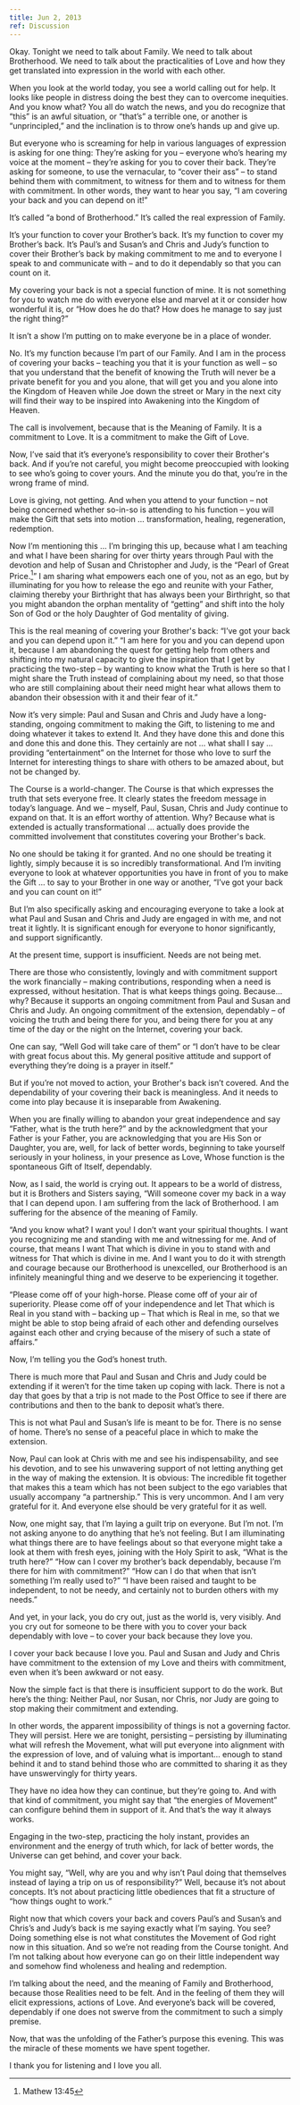 ```yaml
---
title: Jun 2, 2013
ref: Discussion
---
```


Okay. Tonight we need to talk about Family. We need to talk about
Brotherhood. We need to talk about the practicalities of Love and how
they get translated into expression in the world with each other.

When you look at the world today, you see a world calling out for help.
It looks like people in distress doing the best they can to overcome
inequities. And you know what? You all do watch the news, and you do
recognize that &ldquo;this&rdquo; is an awful situation, or
&ldquo;that&rsquo;s&rdquo; a terrible one, or another is
&ldquo;unprincipled,&rdquo; and the inclination is to throw one&rsquo;s
hands up and give up.

But everyone who is screaming for help in various languages of
expression is asking for one thing: They&rsquo;re asking for you &ndash;
everyone who&rsquo;s hearing my voice at the moment &ndash;
they&rsquo;re asking for you to cover their back. They&rsquo;re asking
for someone, to use the vernacular, to &ldquo;cover their ass&rdquo;
&ndash; to stand behind them with commitment, to witness for them and to
witness for them with commitment. In other words, they want to hear you
say, &ldquo;I am covering your back and you can depend on it!&rdquo;

It&rsquo;s called &ldquo;a bond of Brotherhood.&rdquo; It&rsquo;s called
the real expression of Family.

It&rsquo;s your function to cover your Brother&rsquo;s back. It&rsquo;s
my function to cover my Brother&rsquo;s back. It&rsquo;s Paul&rsquo;s
and Susan&rsquo;s and Chris and Judy&rsquo;s function to cover their
Brother&rsquo;s back by making commitment to me and to everyone I speak
to and communicate with &ndash; and to do it dependably so that you can
count on it.

My covering your back is not a special function of mine. It is not
something for you to watch me do with everyone else and marvel at it or
consider how wonderful it is, or &ldquo;How does he do that? How does he
manage to say just the right thing?&rdquo;

It isn&rsquo;t a show I&rsquo;m putting on to make everyone be in a
place of wonder.

No. It&rsquo;s my function because I&rsquo;m part of our Family. And I
am in the process of covering your backs &ndash; teaching you that it is
your function as well &ndash; so that you understand that the benefit of
knowing the Truth will never be a private benefit for you and you alone,
that will get you and you alone into the Kingdom of Heaven while Joe
down the street or Mary in the next city will find their way to be
inspired into Awakening into the Kingdom of Heaven.

The call is involvement, because that is the Meaning of Family. It is a
commitment to Love. It is a commitment to make the Gift of Love.

Now, I&rsquo;ve said that it&rsquo;s everyone&rsquo;s responsibility to
cover their Brother's back. And if you&rsquo;re not careful, you might
become preoccupied with looking to see who&rsquo;s going to cover yours.
And the minute you do that, you&rsquo;re in the wrong frame of mind.

Love is giving, not getting. And when you attend to your function
&ndash; not being concerned whether so-in-so is attending to his
function &ndash; you will make the Gift that sets into motion &hellip;
transformation, healing, regeneration, redemption.

Now I&rsquo;m mentioning this &hellip; I&rsquo;m bringing this up,
because what I am teaching and what I have been sharing for over thirty
years through Paul with the devotion and help of Susan and Christopher
and Judy, is the &ldquo;Pearl of Great Price.[^1]&rdquo; I am sharing what
empowers each one of you, not as an ego, but by illuminating for you how
to release the ego and reunite with your Father, claiming thereby your
Birthright that has always been your Birthright, so that you might
abandon the orphan mentality of &ldquo;getting&rdquo; and shift into the
holy Son of God or the holy Daughter of God mentality of giving.

This is the real meaning of covering your Brother's back:
&ldquo;I&rsquo;ve got your back and you can depend upon it.&rdquo;
&ldquo;I am here for you and you can depend upon it, because I am
abandoning the quest for getting help from others and shifting into my
natural capacity to give the inspiration that I get by practicing the
two-step &ndash; by wanting to know what the Truth is here so that I
might share the Truth instead of complaining about my need, so that
those who are still complaining about their need might hear what allows
them to abandon their obsession with it and their fear of it.&rdquo;

Now it&rsquo;s very simple: Paul and Susan and Chris and Judy have a
long-standing, ongoing commitment to making the Gift, to listening to me
and doing whatever it takes to extend It. And they have done this and
done this and done this and done this. They certainly are not &hellip;
what shall I say &hellip; providing &ldquo;entertainment&rdquo; on the
Internet for those who love to surf the Internet for interesting things
to share with others to be amazed about, but not be changed by.

The Course is a world-changer. The Course is that which expresses the
truth that sets everyone free. It clearly states the freedom message in
today&rsquo;s language. And we &ndash; myself, Paul, Susan, Chris and
Judy continue to expand on that. It is an effort worthy of attention.
Why? Because what is extended is actually transformational &hellip;
actually does provide the committed involvement that constitutes
covering your Brother's back.

No one should be taking it for granted. And no one should be treating it
lightly, simply because it is so incredibly transformational. And
I&rsquo;m inviting everyone to look at whatever opportunities you have
in front of you to make the Gift &hellip; to say to your Brother in one
way or another, &ldquo;I&rsquo;ve got your back and you can count on
it!&rdquo;

But I&rsquo;m also specifically asking and encouraging everyone to take
a look at what Paul and Susan and Chris and Judy are engaged in with me,
and not treat it lightly. It is significant enough for everyone to honor
significantly, and support significantly.

At the present time, support is insufficient. Needs are not being met.

There are those who consistently, lovingly and with commitment support
the work financially &ndash; making contributions, responding when a
need is expressed, without hesitation. That is what keeps things going.
Because&hellip; why? Because it supports an ongoing commitment from Paul
and Susan and Chris and Judy. An ongoing commitment of the extension,
dependably &ndash; of voicing the truth and being there for you, and
being there for you at any time of the day or the night on the Internet,
covering your back.

One can say, &ldquo;Well God will take care of them&rdquo; or &ldquo;I
don&rsquo;t have to be clear with great focus about this. My general
positive attitude and support of everything they&rsquo;re doing is a
prayer in itself.&rdquo;

But if you&rsquo;re not moved to action, your Brother's back isn&rsquo;t
covered. And the dependability of your covering their back is
meaningless. And it needs to come into play because it is inseparable
from Awakening.

When you are finally willing to abandon your great independence and say
&ldquo;Father, what is the truth here?&rdquo; and by the acknowledgment
that your Father is your Father, you are acknowledging that you are His
Son or Daughter, you are, well, for lack of better words, beginning to
take yourself seriously in your holiness, in your presence as Love,
Whose function is the spontaneous Gift of Itself, dependably.

Now, as I said, the world is crying out. It appears to be a world of
distress, but it is Brothers and Sisters saying, &ldquo;Will someone
cover my back in a way that I can depend upon. I am suffering from the
lack of Brotherhood. I am suffering for the absence of the meaning of
Family.

&ldquo;And you know what? I want you! I don&rsquo;t want your spiritual
thoughts. I want you recognizing me and standing with me and witnessing
for me. And of course, that means I want That which is divine in you to
stand with and witness for That which is divine in me. And I want you to
do it with strength and courage because our Brotherhood is unexcelled,
our Brotherhood is an infinitely meaningful thing and we deserve to be
experiencing it together.

&ldquo;Please come off of your high-horse. Please come off of your air
of superiority. Please come off of your independence and let That which
is Real in you stand with &ndash; backing up &ndash; That which is Real
in me, so that we might be able to stop being afraid of each other and
defending ourselves against each other and crying because of the misery
of such a state of affairs.&rdquo;

Now, I&rsquo;m telling you the God&rsquo;s honest truth.

There is much more that Paul and Susan and Chris and Judy could be
extending if it weren&rsquo;t for the time taken up coping with lack.
There is not a day that goes by that a trip is not made to the Post
Office to see if there are contributions and then to the bank to deposit
what&rsquo;s there.

This is not what Paul and Susan&rsquo;s life is meant to be for. There
is no sense of home. There&rsquo;s no sense of a peaceful place in which
to make the extension.

Now, Paul can look at Chris with me and see his indispensability, and
see his devotion, and to see his unwavering support of not letting
anything get in the way of making the extension. It is obvious: The
incredible fit together that makes this a team which has not been
subject to the ego variables that usually accompany &ldquo;a
partnership.&rdquo; This is very uncommon. And I am very grateful for
it. And everyone else should be very grateful for it as well.

Now, one might say, that I&rsquo;m laying a guilt trip on everyone. But
I&rsquo;m not. I&rsquo;m not asking anyone to do anything that
he&rsquo;s not feeling. But I am illuminating what things there are to
have feelings about so that everyone might take a look at them with
fresh eyes, joining with the Holy Spirit to ask, &ldquo;What is the
truth here?&rdquo; &ldquo;How can I cover my brother&rsquo;s back
dependably, because I&rsquo;m there for him with commitment?&rdquo;
&ldquo;How can I do that when that isn&rsquo;t something I&rsquo;m
really used to?&rdquo; &ldquo;I have been raised and taught to be
independent, to not be needy, and certainly not to burden others with my
needs.&rdquo;

And yet, in your lack, you do cry out, just as the world is, very
visibly. And you cry out for someone to be there with you to cover your
back dependably with love &ndash; to cover your back because they love
you.

I cover your back because I love you. Paul and Susan and Judy and Chris
have commitment to the extension of my Love and theirs with commitment,
even when it&rsquo;s been awkward or not easy.

Now the simple fact is that there is insufficient support to do the
work. But here&rsquo;s the thing: Neither Paul, nor Susan, nor Chris,
nor Judy are going to stop making their commitment and extending.

In other words, the apparent impossibility of things is not a governing
factor. They will persist. Here we are tonight, persisting &ndash;
persisting by illuminating what will refresh the Movement, what will put
everyone into alignment with the expression of love, and of valuing what
is important&hellip; enough to stand behind it and to stand behind those
who are committed to sharing it as they have unswervingly for thirty
years.

They have no idea how they can continue, but they&rsquo;re going to. And
with that kind of commitment, you might say that &ldquo;the energies of
Movement&rdquo; can configure behind them in support of it. And
that&rsquo;s the way it always works.

Engaging in the two-step, practicing the holy instant, provides an
environment and the energy of truth which, for lack of better words, the
Universe can get behind, and cover your back.

You might say, &ldquo;Well, why are you and why isn&rsquo;t Paul doing
that themselves instead of laying a trip on us of responsibility?&rdquo;
Well, because it&rsquo;s not about concepts. It&rsquo;s not about
practicing little obediences that fit a structure of &ldquo;how things
ought to work.&rdquo;

Right now that which covers your back and covers Paul&rsquo;s and
Susan&rsquo;s and Chris&rsquo;s and Judy&rsquo;s back is me saying
exactly what I&rsquo;m saying. You see? Doing something else is not
what constitutes the Movement of God right now in this situation. And so
we&rsquo;re not reading from the Course tonight. And I&rsquo;m not
talking about how everyone can go on their little independent way and
somehow find wholeness and healing and redemption.

I&rsquo;m talking about the need, and the meaning of Family and
Brotherhood, because those Realities need to be felt. And in the feeling
of them they will elicit expressions, actions of Love. And
everyone&rsquo;s back will be covered, dependably if one does not swerve
from the commitment to such a simply premise.

Now, that was the unfolding of the Father&rsquo;s purpose this evening.
This was the miracle of these moments we have spent together.

I thank you for listening and I love you all.

[^1]: Mathew 13:45

